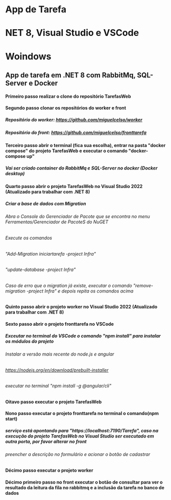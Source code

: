 # App de Tarefa #
# NET 8, Visual Studio e VSCode #
# Woindows #
## App de tarefa em .NET 8 com RabbitMq, SQL-Server e Docker ##
#### Primeiro passo realizar o clone do repositório TarefasWeb ####
#### Segundo passo clonar os repositórios do worker e front ####
##### Repositório do worker: https://github.com/miguelcelso/worker #####
##### Repositório do front: https://github.com/miguelcelso/fronttarefa #####
#### Terceiro passo abrir o terminal (fica sua escolha), entrar na pasta "docker compose" do projeto TarefasWeb e executar o comando "docker-compose up" ####
##### Vai ser criado container do RabbitMq e SQL-Server no docker (Docker desktop) #####
#### Quarto passo abrir o projeto TarefasWeb no Visual Studio 2022 (Atualizado para trabalhar com .NET 8) ####
##### Criar a base de dados com Migration #####
###### Abra o Console do Gerenciador de Pacote que se encontra no menu Ferramentas/Gerenciador de PacoteS do NuGET ######
###### Execute os comandos ######
###### "Add-Migration iniciartarefa -project Infra" ######
###### "update-database -project Infra" ######
###### Caso de erro que o migration já existe, executar o comando "remove-migration -project Infra" e depois repita os comandos acima ######
#### Quinto passo abrir o projeto worker no Visual Studio 2022 (Atualizado para trabalhar com .NET 8) ####
#### Sexto passo abrir o projeto fronttarefa no VSCode ####
##### Exceutar no terminal do VSCode o comando "npm install" para instalar os módulos do projeto ####
###### Instalar a versão mais recente do node.js e angular ######
###### https://nodejs.org/en/download/prebuilt-installer ######
###### executar no terminal "npm install -g @angular/cli" ######
#### Oitavo passo executar o projeto TarefasWeb ####
#### Nono passo executar o projeto fronttarefa no terminal o comando(npm start) ####
##### serviço está apontando para "https://localhost:7190/Tarefa", caso na execução do projeto TarefasWeb  no Visual Studio ser executado em outra porta, por favor alterar no front #####
###### preencher a descrição no formulário e acionar o botão de cadastrar ######
#### Décimo passo executar o projeto worker ####
#### Décimo primeiro passo no front executar o botão de consultar para ver o resultado da leitura da fila no rabbitmq e a inclusão da tarefa no banco de dados ####


